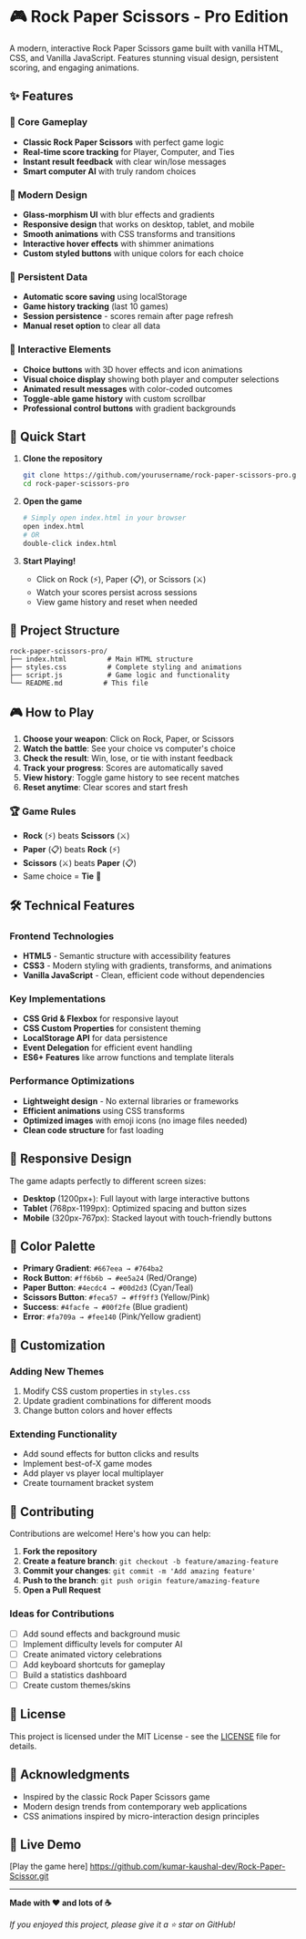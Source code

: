 # 🎮 Rock Paper Scissors - Pro Edition

A modern, interactive Rock Paper Scissors game built with vanilla HTML, CSS, and Vanilla JavaScript. Features stunning visual design, persistent scoring, and engaging animations.

## ✨ Features

### 🎯 Core Gameplay
- **Classic Rock Paper Scissors** with perfect game logic
- **Real-time score tracking** for Player, Computer, and Ties
- **Instant result feedback** with clear win/lose messages
- **Smart computer AI** with truly random choices

### 🎨 Modern Design
- **Glass-morphism UI** with blur effects and gradients
- **Responsive design** that works on desktop, tablet, and mobile
- **Smooth animations** with CSS transforms and transitions
- **Interactive hover effects** with shimmer animations
- **Custom styled buttons** with unique colors for each choice

### 💾 Persistent Data
- **Automatic score saving** using localStorage
- **Game history tracking** (last 10 games)
- **Session persistence** - scores remain after page refresh
- **Manual reset option** to clear all data

### 🎪 Interactive Elements
- **Choice buttons** with 3D hover effects and icon animations
- **Visual choice display** showing both player and computer selections
- **Animated result messages** with color-coded outcomes
- **Toggle-able game history** with custom scrollbar
- **Professional control buttons** with gradient backgrounds

## 🚀 Quick Start

1. **Clone the repository**
   ```bash
   git clone https://github.com/yourusername/rock-paper-scissors-pro.git
   cd rock-paper-scissors-pro
   ```

2. **Open the game**
   ```bash
   # Simply open index.html in your browser
   open index.html
   # OR
   double-click index.html
   ```

3. **Start Playing!**
   - Click on Rock (⚡), Paper (📋), or Scissors (⚔️)
   - Watch your scores persist across sessions
   - View game history and reset when needed

## 📁 Project Structure

```
rock-paper-scissors-pro/
├── index.html          # Main HTML structure
├── styles.css          # Complete styling and animations
├── script.js           # Game logic and functionality
└── README.md          # This file
```

## 🎮 How to Play

1. **Choose your weapon**: Click on Rock, Paper, or Scissors
2. **Watch the battle**: See your choice vs computer's choice
3. **Check the result**: Win, lose, or tie with instant feedback
4. **Track your progress**: Scores are automatically saved
5. **View history**: Toggle game history to see recent matches
6. **Reset anytime**: Clear scores and start fresh

### 🏆 Game Rules
- **Rock** (⚡) beats **Scissors** (⚔️)
- **Paper** (📋) beats **Rock** (⚡)
- **Scissors** (⚔️) beats **Paper** (📋)
- Same choice = **Tie** 🤝

## 🛠️ Technical Features

### Frontend Technologies
- **HTML5** - Semantic structure with accessibility features
- **CSS3** - Modern styling with gradients, transforms, and animations
- **Vanilla JavaScript** - Clean, efficient code without dependencies

### Key Implementations
- **CSS Grid & Flexbox** for responsive layout
- **CSS Custom Properties** for consistent theming
- **LocalStorage API** for data persistence
- **Event Delegation** for efficient event handling
- **ES6+ Features** like arrow functions and template literals

### Performance Optimizations
- **Lightweight design** - No external libraries or frameworks
- **Efficient animations** using CSS transforms
- **Optimized images** with emoji icons (no image files needed)
- **Clean code structure** for fast loading

## 📱 Responsive Design

The game adapts perfectly to different screen sizes:

- **Desktop** (1200px+): Full layout with large interactive buttons
- **Tablet** (768px-1199px): Optimized spacing and button sizes
- **Mobile** (320px-767px): Stacked layout with touch-friendly buttons

## 🎨 Color Palette

- **Primary Gradient**: `#667eea → #764ba2`
- **Rock Button**: `#ff6b6b → #ee5a24` (Red/Orange)
- **Paper Button**: `#4ecdc4 → #00d2d3` (Cyan/Teal)
- **Scissors Button**: `#feca57 → #ff9ff3` (Yellow/Pink)
- **Success**: `#4facfe → #00f2fe` (Blue gradient)
- **Error**: `#fa709a → #fee140` (Pink/Yellow gradient)

## 🔧 Customization

### Adding New Themes
1. Modify CSS custom properties in `styles.css`
2. Update gradient combinations for different moods
3. Change button colors and hover effects

### Extending Functionality
- Add sound effects for button clicks and results
- Implement best-of-X game modes
- Add player vs player local multiplayer
- Create tournament bracket system

## 🤝 Contributing

Contributions are welcome! Here's how you can help:

1. **Fork the repository**
2. **Create a feature branch**: `git checkout -b feature/amazing-feature`
3. **Commit your changes**: `git commit -m 'Add amazing feature'`
4. **Push to the branch**: `git push origin feature/amazing-feature`
5. **Open a Pull Request**

### Ideas for Contributions
- [ ] Add sound effects and background music
- [ ] Implement difficulty levels for computer AI
- [ ] Create animated victory celebrations
- [ ] Add keyboard shortcuts for gameplay
- [ ] Build a statistics dashboard
- [ ] Create custom themes/skins

## 📄 License

This project is licensed under the MIT License - see the [LICENSE](LICENSE) file for details.

## 🙏 Acknowledgments

- Inspired by the classic Rock Paper Scissors game
- Modern design trends from contemporary web applications
- CSS animations inspired by micro-interaction design principles

## 🔗 Live Demo

[Play the game here] https://github.com/kumar-kaushal-dev/Rock-Paper-Scissor.git

---

**Made with ❤️ and lots of ☕**

*If you enjoyed this project, please give it a ⭐ star on GitHub!*
